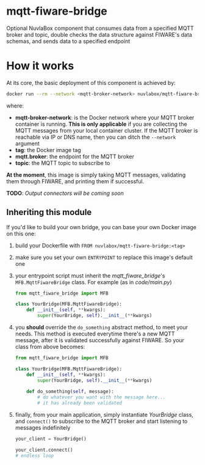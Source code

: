 # mqtt-fiware-bridge
Optional NuvlaBox component that consumes data from a specified MQTT broker and topic, double checks the data structure against FIWARE's data schemas, and sends data to a specified endpoint


# How it works

At its core, the basic deployment of this component is achieved by:

```bash
docker run --rm --network <mqtt-broker-network> nuvlabox/mqtt-fiware-bridge:<tag> --mqtt-host <mqtt.broker> --mqtt-topic <topic>
```

where:
 - **mqtt-broker-network**: is the Docker network where your MQTT broker container is running. **This is only applicable** if you are collecting the MQTT messages from your local container cluster. If the MQTT broker is reachable via IP or DNS name, then you can ditch the `--network` argument
 - **tag**: the Docker image tag
 - **mqtt.broker**: the endpoint for the MQTT broker
 - **topic**: the MQTT topic to subscribe to
 
**At the moment**, this image is simply taking MQTT messages, validating them through FIWARE, and printing them if successful. 

**TODO**: _Output connectors will be coming soon_


## Inheriting this module

If you'd like to build your own bridge, you can base your own Docker image on this one:

 1. build your Dockerfile with `FROM nuvlabox/mqtt-fiware-bridge:<tag>`
 2. make sure you set your own `ENTRYPOINT` to replace this image's default one
 3. your entrypoint script must inherit the _mqtt_fiware_bridge_'s `MFB.MqttFiwareBridge` class. For example (as in _code/main.py_)
    
    ```python
    from mqtt_fiware_bridge import MFB

    class YourBridge(MFB.MqttFiwareBridge):
        def __init__(self, **kwargs):
            super(YourBridge, self).__init__(**kwargs)
    ```
 4. you **should** override the `do_something` abstract method, to meet your needs. This method is executed everytime there's a new MQTT message, after it is validated successfully against FIWARE. So your class from above becomes:

    ```python
    from mqtt_fiware_bridge import MFB

    class YourBridge(MFB.MqttFiwareBridge):
        def __init__(self, **kwargs):
            super(YourBridge, self).__init__(**kwargs)
            
        def do_something(self, message):
            # do whatever you want with the message here...
            # it has already been validated
    ```
    
 5. finally, from your main application, simply instantiate _YourBridge_ class, and `connect()` to subscribe to the MQTT broker and start listening to messages indefinitely
 
    ```python
    your_client = YourBridge()

    your_client.connect()
    # endless loop
    ``` 
  
